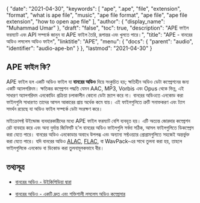 {
  "date": "2021-04-30",
  "keywords": [
    "ape",
    ".ape",
    "file",
    "extension",
    "format",
    "what is ape file",
    "music",
    "ape file format",
    "ape file",
    "ape file extension",
    "how to open ape file"
  ],
  "author": {
    "display_name": "Muhammad Umar"
  },
  "draft": "false",
  "toc": true,
  "description": "APE ফাইল ফরম্যাট এবং API সম্পর্কে জানুন যা APE ফাইল তৈরি, রূপান্তর এবং খুলতে পারে।",
  "title": "APE - বানরের অডিও লসলেস অডিও ফাইল",
  "linktitle": "APE",
  "menu": {
    "docs": {
      "parent": "audio",
      "identifier": "audio-ape-bn"
    }
  },
  "lastmod": "2021-04-30"
}

## APE ফাইল কি?

APE ফাইল হল একটি অডিও ফাইল যা **বানরের অডিও** দিয়ে সংকুচিত হয়; ক্ষতিহীন অডিও ডেটা কম্প্রেশনের জন্য একটি অ্যালগরিদম। ক্ষতিকর কম্প্রেশন পদ্ধতি যেমন AAC, MP3, Vorbis এবং Opus থেকে ভিন্ন, এই সাধারণ অ্যালগরিদম এনকোডিং প্রক্রিয়া চলাকালীন কোনো ডেটা স্ক্র্যাপ করে না। বানরের অডিওতে এনকোড করা ফাইলগুলি সাধারণত তাদের আসল আকারের প্রায় অর্ধেক কমে যায়। এই ফাইলগুলিতে ত্রুটি সনাক্তকরণ এবং ট্যাগ সমর্থন রয়েছে যা অডিও ফাইল সম্পর্কে ডেটা সংরক্ষণ করে।

মাইক্রোসফ্ট উইন্ডোজ ব্যবহারকারীদের মধ্যে APE ফাইল ফরম্যাট বেশি ব্যবহৃত হয়। এটি অত্যন্ত জোরদার কম্প্রেশন রেট ব্যবহার করে এবং অন্য দুর্দান্ত জিনিসটি হ'ল বানরের অডিও ফাইলগুলি সর্বদা সঠিক, আসল ফাইলগুলিতে ডিকম্প্রেস করা যেতে পারে। বানরের অডিও এনকোডার অবাধে উপলব্ধ এবং অন্যান্য সফ্টওয়্যার প্রোগ্রামগুলিতে সহজেই অন্তর্ভুক্ত করা যেতে পারে। যদি বানরের অডিও [ALAC](/audio/alac/), [FLAC](/audio/flac/), বা WavPack-এর সাথে তুলনা করা হয়, তাহলে ফাইলগুলিকে এনকোড বা ডিকোড করা তুলনামূলকভাবে ধীর।

## তথ্যসূত্র

* [বানরের অডিও - উইকিপিডিয়া দ্বারা](https://en.wikipedia.org/wiki/Monkey%27s_Audio)

* [বানরের অডিও - একটি দ্রুত এবং শক্তিশালী লসলেস অডিও কম্প্রেসার](https://monkeysaudio.com/index.html)


